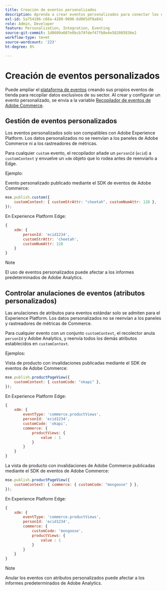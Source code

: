 ```yaml
---
title: Creación de eventos personalizados
description: Aprenda a crear eventos personalizados para conectar los datos de Adobe Commerce a otros productos DX de Adobe.
exl-id: 5a754106-c66a-4280-9896-6d065df8a841
role: Admin, Developer
feature: Personalization, Integration, Eventing
source-git-commit: 1d8609a607e0bcb74fdef47fb8e4e582085836e2
workflow-type: tm+mt
source-wordcount: '223'
ht-degree: 0%

---
```


# Creación de eventos personalizados

Puede ampliar el [plataforma de eventos](events.md) creando sus propios eventos de tienda para recopilar datos exclusivos de su sector. Al crear y configurar un evento personalizado, se envía a la variable [Recopilador de eventos de Adobe Commerce](https://github.com/adobe/commerce-events/tree/main/packages/commerce-events-collectors).

## Gestión de eventos personalizados

Los eventos personalizados solo son compatibles con Adobe Experience Platform. Los datos personalizados no se reenvían a los paneles de Adobe Commerce ni a los rastreadores de métricas.

Para cualquier `custom` evento, el recopilador añade un `personId` (`ecid`) a `customContext` y envuelve un `xdm` objeto que lo rodea antes de reenviarlo a Edge.

Ejemplo:

Evento personalizado publicado mediante el SDK de eventos de Adobe Commerce:

```javascript
mse.publish.custom({
    customContext: { customStrAttr: "cheetah", customNumAttr: 128 },
});
```

En Experience Platform Edge:

```javascript
{
    xdm: {
        personId: 'ecid1234',
        customStrAttr: 'cheetah',
        customNumAttr: 128
    }
}
```

>[!NOTE]
>
> El uso de eventos personalizados puede afectar a los informes predeterminados de Adobe Analytics.

## Controlar anulaciones de eventos (atributos personalizados)

Las anulaciones de atributos para eventos estándar solo se admiten para el Experience Platform. Los datos personalizados no se reenvían a los paneles y rastreadores de métricas de Commerce.

Para cualquier evento con un conjunto `customContext`, el recolector anula `personId` y Adobe Analytics, y reenvía todos los demás atributos establecidos en `customContext`.

Ejemplos:

Vista de producto con invalidaciones publicadas mediante el SDK de eventos de Adobe Commerce:

```javascript
mse.publish.productPageView({
    customContext: { customCode: "okapi" },
});
```

En Experience Platform Edge:

```javascript
{
    xdm: {
        eventType: 'commerce.productViews',
        personId: 'ecid1234',
        customCode: 'okapi',
        commerce: {
            productViews: {
                value : 1
            }
        }
    }
}
```

La vista de producto con invalidaciones de Adobe Commerce publicadas mediante el SDK de eventos de Adobe Commerce:

```javascript
mse.publish.productPageView({
    customContext: { commerce: { customCode: "mongoose" } },
});
```

En Experience Platform Edge:

```javascript
{
    xdm: {
        eventType: 'commerce.productViews',
        personId: 'ecid1234',
        commerce: {
            customCode: 'mongoose',
            productViews: {
                value : 1
            }
        }
    }
}
```

>[!NOTE]
>
> Anular los eventos con atributos personalizados puede afectar a los informes predeterminados de Adobe Analytics.
